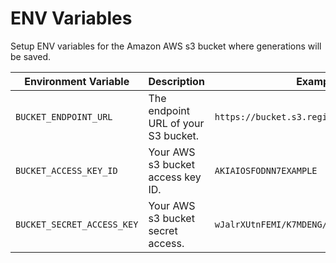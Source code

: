 
# ENV Variables

Setup ENV variables for the Amazon AWS s3 bucket where generations will be saved. 

| Environment Variable       | Description                         | Example                                    |
| -------------------------- | ----------------------------------- | ------------------------------------------ |
| `BUCKET_ENDPOINT_URL`      | The endpoint URL of your S3 bucket. | `https://bucket.s3.region.amazonaws.com`   |
| `BUCKET_ACCESS_KEY_ID`     | Your AWS s3 bucket access key ID.   | `AKIAIOSFODNN7EXAMPLE`                     |
| `BUCKET_SECRET_ACCESS_KEY` | Your AWS s3 bucket secret access.   | `wJalrXUtnFEMI/K7MDENG/bPxRfiCYEXAMPLEKEY` |

